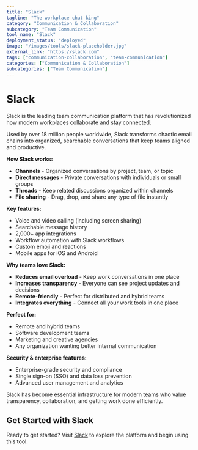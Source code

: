 ```yaml
---
title: "Slack"
tagline: "The workplace chat king"
category: "Communication & Collaboration"
subcategory: "Team Communication"
tool_name: "Slack"
deployment_status: "deployed"
image: "/images/tools/slack-placeholder.jpg"
external_link: "https://slack.com"
tags: ["communication-collaboration", "team-communication"]
categories: ["Communication & Collaboration"]
subcategories: ["Team Communication"]
---
```


# Slack

Slack is the leading team communication platform that has revolutionized how modern workplaces collaborate and stay connected.

Used by over 18 million people worldwide, Slack transforms chaotic email chains into organized, searchable conversations that keep teams aligned and productive.

**How Slack works:**
- **Channels** - Organized conversations by project, team, or topic
- **Direct messages** - Private conversations with individuals or small groups
- **Threads** - Keep related discussions organized within channels
- **File sharing** - Drag, drop, and share any type of file instantly

**Key features:**
- Voice and video calling (including screen sharing)
- Searchable message history
- 2,000+ app integrations
- Workflow automation with Slack workflows
- Custom emoji and reactions
- Mobile apps for iOS and Android

**Why teams love Slack:**
- **Reduces email overload** - Keep work conversations in one place
- **Increases transparency** - Everyone can see project updates and decisions
- **Remote-friendly** - Perfect for distributed and hybrid teams
- **Integrates everything** - Connect all your work tools in one place

**Perfect for:**
- Remote and hybrid teams
- Software development teams
- Marketing and creative agencies
- Any organization wanting better internal communication

**Security & enterprise features:**
- Enterprise-grade security and compliance
- Single sign-on (SSO) and data loss prevention
- Advanced user management and analytics

Slack has become essential infrastructure for modern teams who value transparency, collaboration, and getting work done efficiently.

## Get Started with Slack

Ready to get started? Visit [Slack](https://slack.com) to explore the platform and begin using this tool.